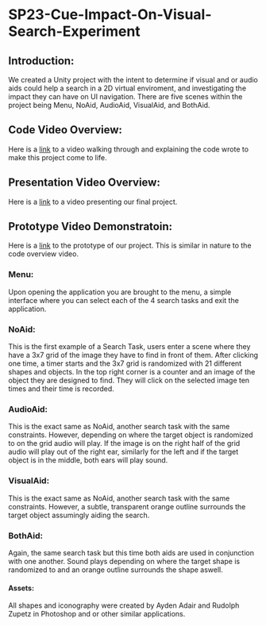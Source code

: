 # SP23-Cue-Impact-On-Visual-Search-Experiment

## Introduction: 
We created a Unity project with the intent to determine if visual and or audio aids could help a search in a 2D virtual enviroment, and investigating the impact they can have on UI navigation. There are five scenes within the project being Menu, NoAid, AudioAid, VisualAid, and BothAid. 

## Code Video Overview:
Here is a [link](https://www.youtube.com/watch?v=Po372kSMsg8) to a video walking through and explaining the code wrote to make this project come to life. 

## Presentation Video Overview:
Here is a [link](https://www.youtube.com/watch?v=DpXSMg9PUZQ) to a video presenting our final project.

## Prototype Video Demonstratoin:
Here is a [link](https://www.youtube.com/watch?v=E_-PY3bJgos&feature=youtu.be) to the prototype of our project. This is similar in nature to the code overview video.

### Menu: 
Upon opening the application you are brought to the menu, a simple interface where you can select each of the 4 search tasks and exit the application. 

### NoAid: 
This is the first example of a Search Task, users enter a scene where they have a 3x7 grid of the image they have to find in front of them. After clicking one time, a timer starts and the 3x7 grid is randomized with 21 different shapes and objects. In the top right corner is a counter and an image of the object they are designed to find. They will click on the selected image ten times and their time is recorded. 

### AudioAid: 
This is the exact same as NoAid, another search task with the same constraints. However, depending on where the target object is randomized to on the grid audio will play. If the image is on the right half of the grid audio will play out of the right ear, similarly for the left and if the target object is in the middle, both ears will play sound. 

### VisualAid: 
This is the exact same as NoAid, another search task with the same constraints. However, a subtle, transparent orange outline surrounds the target object assumingly aiding the search.

### BothAid: 
Again, the same search task but this time both aids are used in conjunction with one another. Sound plays depending on where the target shape is randomized to and an orange outline surrounds the shape aswell.

#### Assets:
All shapes and iconography were created by Ayden Adair and Rudolph Zupetz in Photoshop and or other similar applications.
